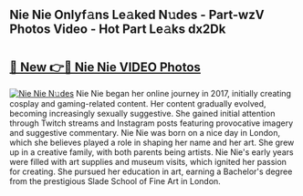 ## Nie Nie Onlyf𝚊ns Le𝚊ked N𝚞des - Part-wzV Photos Video - Hot Part Le𝚊ks dx2Dk

# <h2><a href="http://ab2431.deff.icu/?id=Nie+Nie">🔗 New 👉🔴 Nie Nie VIDEO Photos</a></h2>

[![Nie Nie N𝚞des](https://i.imgur.com/rIISA9y.gif)](http://ab2431.deff.icu/?id=Nie+Nie)
Nie Nie began her online journey in 2017, initially creating cosplay and gaming-related content. Her content gradually evolved, becoming increasingly sexually suggestive. She gained initial attention through Twitch streams and Instagram posts featuring provocative imagery and suggestive commentary. Nie Nie was born on a nice day in London, which she believes played a role in shaping her name and her art. She grew up in a creative family, with both parents being artists. Nie Nie's early years were filled with art supplies and museum visits, which ignited her passion for creating. She pursued her education in art, earning a Bachelor's degree from the prestigious Slade School of Fine Art in London.
